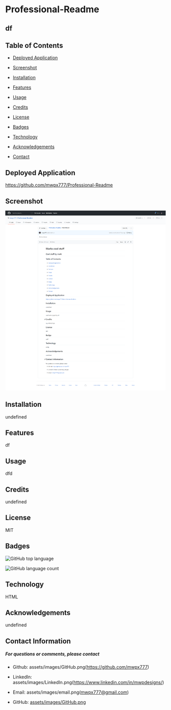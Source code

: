 

# **Professional-Readme**

## **df**

## **Table of Contents**

* [Deployed Application](#deployed-application)

* [Screenshot](#screenshot)

* [Installation](#installation)

* [Features](#features)

* [Usage](#usage)

* [Credits](#credits)

* [License](#license)

* [Badges](#badges)

* [Technology](#technology)

* [Acknowledgements](#acknowledgements)

* [Contact](#contact-information)

## **Deployed Application**
https://github.com/mwpx777/Professional-Readme

## **Screenshot**
![screenshot](assets/images/screenshot.png)

## **Installation**
undefined

## **Features**
df

## **Usage**
dfd

## **Credits**
undefined

## **License**
MIT

## **Badges**

![GitHub top language](https://img.shields.io/github/languages/top/mwpx777/Professional-Readme?style=plastic)

![GitHub language count](https://img.shields.io/github/languages/count/mwpx777/Professional-Readme)


## **Technology**
HTML

## **Acknowledgements**
undefined

## **Contact Information**
##### For questions or comments, please contact

* Github: assets/images/GitHub.png(https://github.com/mwpx777)

* LinkedIn: assets/images/LinkedIn.png(https://www.linkedin.com/in/mwpdesigns/)

* Email: assets/images/email.png(mwpx777@gmail.com)

* GitHub: [assets/images/GitHub.png](https://github.com/mwpx777)

